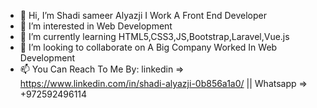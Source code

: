 - 👋 Hi, I’m Shadi sameer Alyazji I Work A Front End Developer
- 👀 I’m interested in Web Development
- 🌱 I’m currently learning HTML5,CSS3,JS,Bootstrap,Laravel,Vue.js
- 💞️ I’m looking to collaborate on A Big Company Worked In Web Development
- 📫 You Can Reach To Me By: linkedin => https://www.linkedin.com/in/shadi-alyazji-0b856a1a0/ || Whatsapp => +972592496114

<!---
Shadisameer/Shadisameer is a ✨ special ✨ repository because its `README.md` (this file) appears on your GitHub profile.
You can click the Preview link to take a look at your changes.
--->
